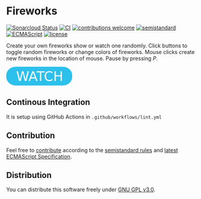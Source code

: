 # Fireworks

[![Sonarcloud Status](https://sonarcloud.io/api/project_badges/measure?project=berkerol_fireworks&metric=alert_status)](https://sonarcloud.io/dashboard?id=berkerol_fireworks)
[![CI](https://github.com/berkerol/fireworks/actions/workflows/lint.yml/badge.svg?branch=master)](https://github.com/berkerol/fireworks/actions/workflows/lint.yml)
[![contributions welcome](https://img.shields.io/badge/contributions-welcome-brightgreen.svg)](https://github.com/berkerol/fireworks/issues)
[![semistandard](https://img.shields.io/badge/code%20style-semistandard-brightgreen.svg)](https://github.com/Flet/semistandard)
[![ECMAScript](https://img.shields.io/badge/ECMAScript-latest-brightgreen.svg)](https://www.ecma-international.org/ecma-262)
[![license](https://img.shields.io/badge/license-GNU%20GPL%20v3.0-blue.svg)](https://github.com/berkerol/fireworks/blob/master/LICENSE)

Create your own fireworks show or watch one randomly. Click buttons to toggle random fireworks or change colors of fireworks. Mouse clicks create new fireworks in the location of mouse. Pause by pressing _P_.

[![button](watch.png)](https://berkerol.github.io/fireworks/fireworks.html)

## Continous Integration

It is setup using GitHub Actions in `.github/workflows/lint.yml`

## Contribution

Feel free to [contribute](https://github.com/berkerol/fireworks/issues) according to the [semistandard rules](https://github.com/Flet/semistandard) and [latest ECMAScript Specification](https://www.ecma-international.org/ecma-262).

## Distribution

You can distribute this software freely under [GNU GPL v3.0](https://github.com/berkerol/fireworks/blob/master/LICENSE).
